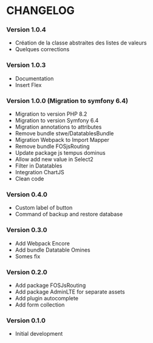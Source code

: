 # CHANGELOG

### Version 1.0.4

- Création de la classe abstraites des listes de valeurs
- Quelques corrections

### Version 1.0.3

- Documentation
- Insert Flex

### Version 1.0.0 (Migration to symfony 6.4)

- Migration to version PHP 8.2
- Migration to version Symfony 6.4
- Migration annotations to attributes
- Remove bundle stwe/DatatablesBundle
- Migration Webpack to Import Mapper
- Remove bundle FOSjsRouting
- Update package js tempus dominus
- Allow add new value in Select2
- Filter in Datatables
- Integration ChartJS
- Clean code

### Version 0.4.0

- Custom label of button
- Command of backup and restore database

### Version 0.3.0

- Add Webpack Encore
- Add bundle Datatable Omines
- Somes fix

### Version 0.2.0

- Add package FOSJsRouting
- Add package AdminLTE for separate assets
- Add plugin autocomplete
- Add form collection

### Version 0.1.0

- Initial development
